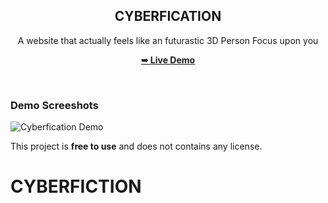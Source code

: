<div align="center">
  
  <h2 align="center">CYBERFICATION</h2>

  A website that actually feels like an futurastic 3D Person Focus upon you

  <a href="https://codeminamo.github.io/CYBERFICTION/"><strong>➥ Live Demo</strong></a>

</div>

<br />

### Demo Screeshots

![Cyberfication Demo](imaging.png)

This project is **free to use** and does not contains any license.

# CYBERFICTION
